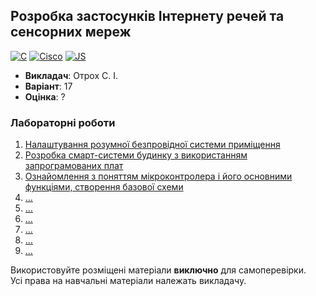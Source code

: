 ## Розробка застосунків Інтернету речей та сенсорних мереж

[![C](https://img.shields.io/badge/C-7B8794?style=for-the-badge&logo=c&logoColor=white)](#)
[![Cisco](https://img.shields.io/badge/Cisco-162F53?style=for-the-badge&logo=cisco&logoColor=white)](#)
[![JS](https://img.shields.io/badge/JS-EFD81D?style=for-the-badge&logo=Javascript&logoColor=white)](#)

- **Викладач**: Отрох С. І.
- **Варіант**: 17
- **Оцінка**: ?

### Лабораторні роботи
  1. [Налаштування розумної безпровідної системи приміщення](./Lab1/)
  2. [Розробка смарт-системи будинку з використанням запрограмованих плат](./Lab2/)
  3. [Ознайомлення з поняттям мікроконтролера і його основними функціями, створення базової схеми](./Lab3/)
  4. [...](./Lab4/)
  5. [...](./Lab5/)
  6. [...](./Lab6/)
  7. [...](./Lab7/)
  8. [...](./Lab8/)
  9. [...](./Lab9/)

Використовуйте розміщені матеріали **виключно** для самоперевірки. <br>
Усі права на навчальні матеріали належать викладачу.